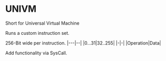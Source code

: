 # UNIVM

Short for Universal Virtual Machine

Runs a custom instruction set.

256-Bit wide per instruction.
|---|--|
|0...31|32..255|
|-|-|
|Operation|Data|

Add functionality via SysCall.
